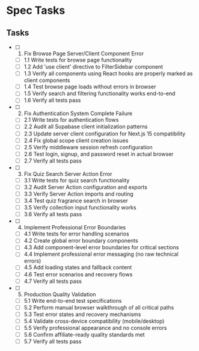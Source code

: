 # Spec Tasks

## Tasks

- [ ] 1. Fix Browse Page Server/Client Component Error
  - [ ] 1.1 Write tests for browse page functionality
  - [ ] 1.2 Add 'use client' directive to FilterSidebar component
  - [ ] 1.3 Verify all components using React hooks are properly marked as client components
  - [ ] 1.4 Test browse page loads without errors in browser
  - [ ] 1.5 Verify search and filtering functionality works end-to-end
  - [ ] 1.6 Verify all tests pass

- [ ] 2. Fix Authentication System Complete Failure
  - [ ] 2.1 Write tests for authentication flows
  - [ ] 2.2 Audit all Supabase client initialization patterns
  - [ ] 2.3 Update server client configuration for Next.js 15 compatibility
  - [ ] 2.4 Fix global scope client creation issues
  - [ ] 2.5 Verify middleware session refresh configuration
  - [ ] 2.6 Test login, signup, and password reset in actual browser
  - [ ] 2.7 Verify all tests pass

- [ ] 3. Fix Quiz Search Server Action Error
  - [ ] 3.1 Write tests for quiz search functionality
  - [ ] 3.2 Audit Server Action configuration and exports
  - [ ] 3.3 Verify Server Action imports and routing
  - [ ] 3.4 Test quiz fragrance search in browser
  - [ ] 3.5 Verify collection input functionality works
  - [ ] 3.6 Verify all tests pass

- [ ] 4. Implement Professional Error Boundaries
  - [ ] 4.1 Write tests for error handling scenarios
  - [ ] 4.2 Create global error boundary components
  - [ ] 4.3 Add component-level error boundaries for critical sections
  - [ ] 4.4 Implement professional error messaging (no raw technical errors)
  - [ ] 4.5 Add loading states and fallback content
  - [ ] 4.6 Test error scenarios and recovery flows
  - [ ] 4.7 Verify all tests pass

- [ ] 5. Production Quality Validation
  - [ ] 5.1 Write end-to-end test specifications
  - [ ] 5.2 Perform manual browser walkthrough of all critical paths
  - [ ] 5.3 Test error states and recovery mechanisms
  - [ ] 5.4 Validate cross-device compatibility (mobile/desktop)
  - [ ] 5.5 Verify professional appearance and no console errors
  - [ ] 5.6 Confirm affiliate-ready quality standards met
  - [ ] 5.7 Verify all tests pass